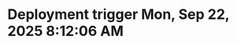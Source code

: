 # Deployment trigger Mon, Sep 22, 2025  8:12:06 AM
<!-- Pro deployment trigger: Mon, Sep 22, 2025  8:55:35 AM -->
